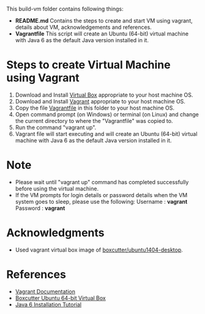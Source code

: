 This build-vm folder contains following things:
- __README.md__ Contains the steps to create and start VM using vagrant, details about VM, acknowledgements and references.
- __Vagrantfile__  This script will create an Ubuntu (64-bit) virtual machine with Java 6 as the default Java version installed in it.

# Steps to create Virtual Machine using Vagrant
1. Download and Install [Virtual Box](https://www.virtualbox.org/wiki/Downloads) appropriate to your host machine OS.
2. Download and Install [Vagrant](https://www.vagrantup.com/downloads.html) appropriate to your host machine OS.
3. Copy the file [Vagrantfile](https://github.com/SoftwareEngineeringToolDemos/ICSE-2012-xMapper/blob/master/build-vm/Vagrantfile) in this folder to your host machine OS.
4. Open command prompt (on Windows) or terminal (on Linux) and change the current directory to where the "Vagrantfile" was copied to.
5. Run the command "vagrant up".
6. Vagrant file will start executing and will create an Ubuntu (64-bit) virtual machine with Java 6 as the default Java version installed in it.

# Note
* Please wait until "vagrant up" command has completed successfully before using the virtual machine.
* If the VM prompts for login details or password details when the VM system goes to sleep, please use the following:
Username : __vagrant__
Password : __vagrant__ 

# Acknowledgments
* Used vagrant virtual box image of [boxcutter/ubuntu1404-desktop](https://atlas.hashicorp.com/boxcutter/boxes/ubuntu1404-desktop).

# References
* [Vagrant Documentation](https://docs.vagrantup.com/v2/getting-started/)
* [Boxcutter Ubuntu 64-bit Virtual Box](https://atlas.hashicorp.com/boxcutter/boxes/ubuntu1404-desktop)
* [Java 6 Installation Tutorial](http://askubuntu.com/questions/190582/installing-java-automatically-with-silent-option)
